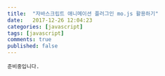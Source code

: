 ```yaml
---
title:  "자바스크립트 애니메이션 플러그인 mo.js 활용하기"
date:   2017-12-26 12:04:23
categories: [javascript]
tags: [javascript]
comments: true
published: false
---
```


`준비중입니다.`
